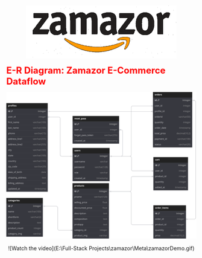 <div align="center">
  <img src="Meta/zamazor.gif" alt="Zamazor GIF" width="400" />
</div>

<p><strong><span style="color:red; font-size: 24px;">E-R Diagram: Zamazor E-Commerce Dataflow</span></strong></p>

<div align="center">

![Alt Text](Meta/E-commerce.svg)

</div>

<div align="center">

![Watch the video](E:\Full-Stack Projects\zamazor\Meta\zamazorDemo.gif)

</div>